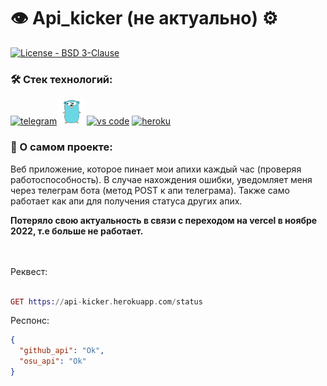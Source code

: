 # 👁️ Api_kicker (не актуально) ⚙️

[![License - BSD 3-Clause](https://img.shields.io/static/v1?label=License&message=BSD+3-Clause&color=%239a68af&style=for-the-badge)](/LICENSE)

<h3 align="left">🛠 Стек технологий:</h3>

<!-- Telegram -->
<a href="https://telegram.org/" target="_blank">
<img src="https://img.icons8.com/color/48/000000/telegram-app--v3.png" alt="telegram" width="40" height="40"/></a>
<!-- Golang -->
<a href="https://golang.org" target="_blank"> 
<img src="https://raw.githubusercontent.com/devicons/devicon/master/icons/go/go-original.svg" alt="go lang" width="40" height="40"/></a>
<!-- Visual Studio Code -->
<a href="https://code.visualstudio.com/" target="_blank">
<img src="https://img.icons8.com/fluent/48/000000/visual-studio-code-2019.png" alt="vs code" width="40" height="40"/></a>
<!-- Heroku -->
<a href="https://www.heroku.com/" target="_blank"><img src="https://img.icons8.com/color/48/000000/heroku.png" alt="heroku" width="40" height="40"/></a>

<h3 align="left">📄 О самом проекте:</h3>
Веб приложение, которое пинает мои апихи каждый час (проверяя работоспособность). В случае нахождения ошибки, уведомляет меня через телеграм бота (метод POST к апи телеграма). Также само работает как апи для получения статуса других апих.

<b>Потеряло свою актуальность в связи с переходом на vercel в ноябре 2022, т.е больше не работает.</b>

<br/><br/>
Реквест:
<br/><br/>

``` Elixir
GET https://api-kicker.herokuapp.com/status
```


Респонс:

``` JSON
{
  "github_api": "Ok",
  "osu_api": "Ok"
}
```
